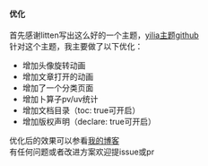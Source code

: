 

#### 优化
首先感谢litten写出这么好的一个主题，[yilia主题github](https://github.com/litten/hexo-theme-yilia)  
针对这个主题，我主要做了以下优化：

- 增加头像旋转动画
- 增加文章打开的动画
- 增加了一个分类页面
- 增加卜算子pv/uv统计
- 增加文档目录（toc: true可开启）
- 增加版权声明（declare: true可开启）

优化后的效果可以参看[我的博客](https://blog.gaddxy.top/)  
有任何问题或者改进方案欢迎提issue或pr



